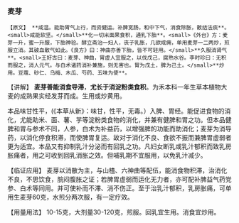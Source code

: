 ### 麦芽

    【原文】 **咸温。能助胃气上行，而资健运。补脾宽肠，和中下气，消食除胀，散结法痰**。<small>咸能软坚。</small>**化一切米面果食积，通乳下胎**。<small>《外台》方：麦芽一升，蜜一升服，下胎神验。酵立斋治一妇人，丧子乳胀，几欲成痈，单用麦芽一二两炒，煎服立消。其破血散气如此。《良方》曰：神曲亦善下胎，皆不可轻用。</small>**久服消肾气**。<small>王好古曰：麦芽、神曲，胃虚人宜服之，以伐戊己，腐熟水谷。李时珍曰：无积而服之，消人元气。与白术诸药消补兼施，则无害也。胃为戊土，脾为己土。</small>**炒用。豆蔻、砂仁、乌梅、木瓜、芍药、五味为使**。


【讲解】  **麦芽善能消食导滞**，**尤长于消淀粉类食积**。为禾本科一年生草本植物大麦的成熟果实经发芽而成。生用或炒黄用。

本品味甘性平，(《本草从新》：味甘，性平，无毒。）入脾、胃经。能促进食物的消化，尤能助米、面、薯、芋等淀粉类食物的消化，并兼有健脾和胃之功。但本品健脾和胃与参术不同，人参，白术为补益药，以增强脾的功能而助消化；麦芽为消导药，以消化停食积滞，而使脾胃复运。故对于消化不良、食欲不振而兼脾胃虚弱者更为适宜。本品又有抑制乳汁分泌而有回乳之功。凡妇女断乳或乳汁郁积而致乳房胀痛者，用之可收到回乳消胀之效。但哺乳期不宜服用，以免乳汁减少。

【临证应用】 麦芽以消散为主，与山楂、六神曲等配伍，能消食物积滞，治消化不良，不思饮食，脘闷腹胀之证；若脾胃虚弱而运化无力者，亦可配补脾益气药党参、白术等同用。并可使补而不滞、消不伤正。至于治乳汁郁积，乳房胀痛，可单用生麦芽60克，水煎分两次服，有一定疗效。

【用量用法】  10-15克，大剂量30-120克，煎服。回乳宜生用。消食宜炒用。

